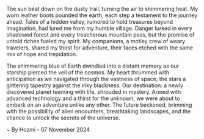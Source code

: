 
The sun beat down on the dusty trail, turning the air to shimmering heat. My worn leather boots pounded the earth, each step a testament to the journey ahead. Tales of a hidden valley, rumored to hold treasures beyond imagination, had lured me from my humble village. Danger lurked in every shadowed forest and every treacherous mountain pass, but the promise of untold riches fueled my spirit. My companions, a motley crew of weary travelers, shared my thirst for adventure, their faces etched with the same mix of hope and trepidation. 

The shimmering blue of Earth dwindled into a distant memory as our starship pierced the veil of the cosmos. My heart thrummed with anticipation as we navigated through the vastness of space, the stars a glittering tapestry against the inky blackness. Our destination: a newly discovered planet teeming with life, shrouded in mystery. Armed with advanced technology and a thirst for the unknown, we were about to embark on an adventure unlike any other. The future beckoned, brimming with the possibility of alien encounters, breathtaking landscapes, and the chance to unlock the secrets of the universe. 

~ By Hozmi - 07 November 2024
